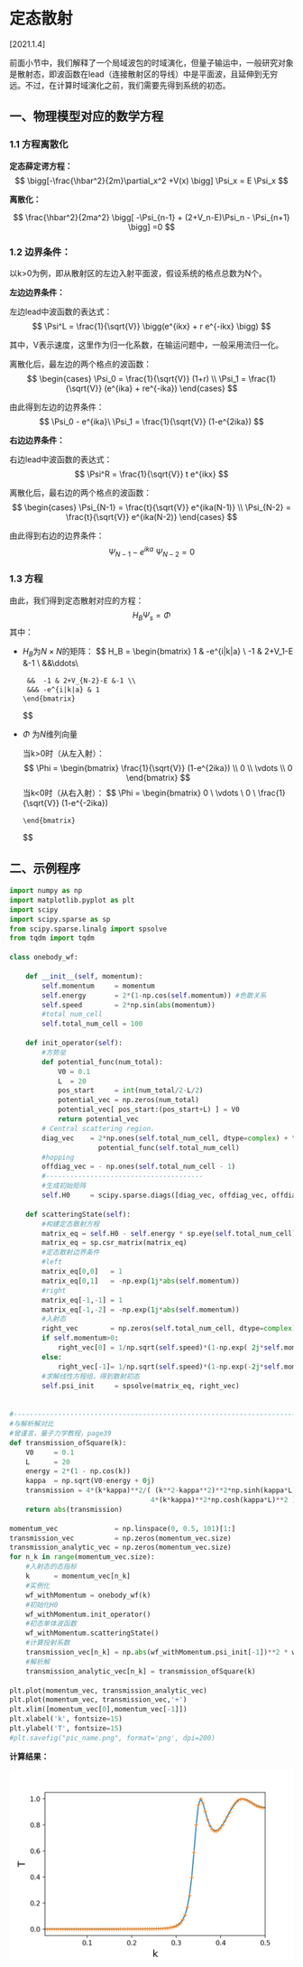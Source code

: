 # 定态散射

[2021.1.4]

前面小节中，我们解释了一个局域波包的时域演化，但量子输运中，一般研究对象是散射态，即波函数在lead（连接散射区的导线）中是平面波，且延伸到无穷远。不过，在计算时域演化之前，我们需要先得到系统的初态。



## 一、物理模型对应的数学方程


### 1.1 方程离散化

**定态薛定谔方程：**
$$
\bigg[-\frac{\hbar^2}{2m}\partial_x^2 +V(x) \bigg] \Psi_x = E \Psi_x
$$

**离散化：**


$$
\frac{\hbar^2}{2ma^2} \bigg[  -\Psi_{n-1} + (2+V_n-E)\Psi_n - \Psi_{n+1} \bigg] =0
$$

### 1.2 边界条件：

以k>0为例，即从散射区的左边入射平面波，假设系统的格点总数为N个。

**左边边界条件：**


左边lead中波函数的表达式：
$$
  \Psi^L = \frac{1}{\sqrt{V}} \bigg(e^{ikx} + r e^{-ikx} \bigg)
$$

其中，V表示速度，这里作为归一化系数，在输运问题中，一般采用流归一化。

离散化后，最左边的两个格点的波函数：
$$
\begin{cases}
\Psi_0 = \frac{1}{\sqrt{V}} (1+r)
\\
\Psi_1 = \frac{1}{\sqrt{V}} (e^{ika} + re^{-ika})
\end{cases}
$$

由此得到左边的边界条件：
$$
\Psi_0 - e^{ika}\ \Psi_1 = \frac{1}{\sqrt{V}} (1-e^{2ika})
$$

**右边边界条件：**

右边lead中波函数的表达式：
$$
\Psi^R = \frac{1}{\sqrt{V}} t e^{ikx}
$$

离散化后，最右边的两个格点的波函数：
$$
\begin{cases}
\Psi_{N-1} = \frac{t}{\sqrt{V}} e^{ika(N-1)}
\\
\Psi_{N-2} = \frac{t}{\sqrt{V}} e^{ika(N-2)}
\end{cases}
$$

由此得到右边的边界条件：
$$
\Psi_{N-1} - e^{ika}\ \Psi_{N-2} = 0
$$



### 1.3 方程

由此，我们得到定态散射对应的方程：
$$
H_B\Psi_s=\Phi
$$
其中：

- $H_B$为$N\times N$的矩阵：
  $$
  H_B = \begin{bmatrix} 
       1  & -e^{i|k|a} \\
       -1 &  2+V_1-E &-1 \\
       &&\ddots\\
       
       &&  -1 & 2+V_{N-2}-E &-1 \\ 
       &&& -e^{i|k|a} & 1
      \end{bmatrix}
  $$
  
- $\Phi$ 为$N$维列向量

  当k>0时（从左入射）：
  $$
  \Phi = \begin{bmatrix} 
       \frac{1}{\sqrt{V}} (1-e^{2ika}) \\
       0 \\
       \vdots \\
       0
      \end{bmatrix}
  $$
  当k<0时（从右入射）：
  $$
  \Phi = \begin{bmatrix} 
       0 \\
       \vdots \\
            0 \\
       \frac{1}{\sqrt{V}} (1-e^{-2ika})
       
      \end{bmatrix}
  $$
  



## 二、示例程序

```python
import numpy as np
import matplotlib.pyplot as plt
import scipy
import scipy.sparse as sp
from scipy.sparse.linalg import spsolve
from tqdm import tqdm

class onebody_wf:
   
    def __init__(self, momentum):
        self.momentum     = momentum
        self.energy       = 2*(1-np.cos(self.momentum)) #色散关系
        self.speed        = 2*np.sin(abs(momentum))
        #total num_cell
        self.total_num_cell = 100

    def init_operator(self):       
        #方势垒
        def potential_func(num_total):
            V0 = 0.1
            L  = 20
            pos_start     = int(num_total/2-L/2) 
            potential_vec = np.zeros(num_total)
            potential_vec[ pos_start:(pos_start+L) ] = V0
            return potential_vec
        # Central scattering region.
        diag_vec    = 2*np.ones(self.total_num_cell, dtype=complex) + \
                      potential_func(self.total_num_cell)
        #hopping
        offdiag_vec = - np.ones(self.total_num_cell - 1)
        #---------------------------------------
        #生成初始矩阵
        self.H0     = scipy.sparse.diags([diag_vec, offdiag_vec, offdiag_vec], [0, 1, -1])
    
    def scatteringState(self):   
        #构建定态散射方程
        matrix_eq = self.H0 - self.energy * sp.eye(self.total_num_cell)
        matrix_eq = sp.csr_matrix(matrix_eq)
        #定态散射边界条件
        #left
        matrix_eq[0,0]   = 1
        matrix_eq[0,1]   = -np.exp(1j*abs(self.momentum))
        #right
        matrix_eq[-1,-1] = 1
        matrix_eq[-1,-2] = -np.exp(1j*abs(self.momentum))
        #入射态
        right_vec        = np.zeros(self.total_num_cell, dtype=complex)
        if self.momentum>0:            
            right_vec[0] = 1/np.sqrt(self.speed)*(1-np.exp( 2j*self.momentum)) 
        else:
            right_vec[-1]= 1/np.sqrt(self.speed)*(1-np.exp(-2j*self.momentum)) 
        #求解线性方程组，得到散射初态
        self.psi_init     = spsolve(matrix_eq, right_vec)  
        

#------------------------------------------------------------------------------------------------------
#与解析解对比
#曾谨言，量子力学教程，page39
def transmission_ofSquare(k):
    V0     = 0.1
    L      = 20
    energy = 2*(1 - np.cos(k))
    kappa  = np.sqrt(V0-energy + 0j)
    transmission = 4*(k*kappa)**2/( (k**2-kappa**2)**2*np.sinh(kappa*L)**2 + 
                                   4*(k*kappa)**2*np.cosh(kappa*L)**2 )
    return abs(transmission)

momentum_vec              = np.linspace(0, 0.5, 101)[1:]
transmission_vec          = np.zeros(momentum_vec.size)
transmission_analytic_vec = np.zeros(momentum_vec.size)
for n_k in range(momentum_vec.size):
    #入射态的态指标
    k      = momentum_vec[n_k]
    #实例化
    wf_withMomentum = onebody_wf(k)
    #初始化H0
    wf_withMomentum.init_operator()
    #初态单体波函数
    wf_withMomentum.scatteringState()    
    #计算投射系数
    transmission_vec[n_k] = np.abs(wf_withMomentum.psi_init[-1])**2 * wf_withMomentum.speed
    #解析解
    transmission_analytic_vec[n_k] = transmission_ofSquare(k)
    
plt.plot(momentum_vec, transmission_analytic_vec)
plt.plot(momentum_vec, transmission_vec,'+')
plt.xlim([momentum_vec[0],momentum_vec[-1]])
plt.xlabel('k', fontsize=15)
plt.ylabel('T', fontsize=15)
#plt.savefig("pic_name.png", format='png', dpi=200)
```

 **计算结果：**

<img src="../figures/3/1.png" style="zoom:50%;" />






